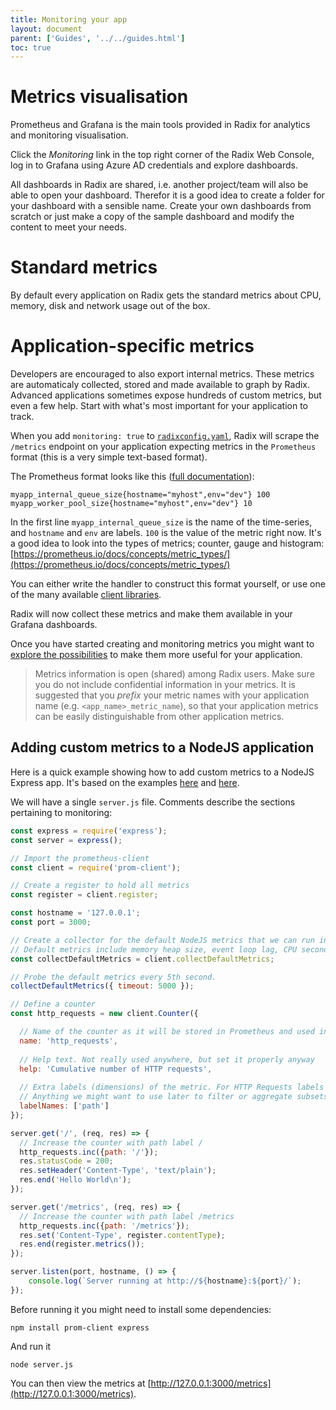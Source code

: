 ```yaml
---
title: Monitoring your app
layout: document
parent: ['Guides', '../../guides.html']
toc: true
---
```


# Metrics visualisation

Prometheus and Grafana is the main tools provided in Radix for analytics and monitoring visualisation.

Click the *Monitoring* link in the top right corner of the Radix Web Console, log in to Grafana using Azure AD credentials and explore dashboards.

All dashboards in Radix are shared, i.e. another project/team will also be able to open your dashboard. Therefor it is a good idea to create a folder for your dashboard with a sensible name. Create your own dashboards from scratch or just make a copy of the sample dashboard and modify the content to meet your needs.

# Standard metrics

By default every application on Radix gets the standard metrics about CPU, memory, disk and network usage out of the box. 

# Application-specific metrics

Developers are encouraged to also export internal metrics. These metrics are automaticaly collected, stored and made available to graph by Radix. Advanced applications sometimes expose hundreds of custom metrics, but even a few help. Start with what's most important for your application to track.

When you add `monitoring: true` to [`radixconfig.yaml`](../../docs/reference-radix-config/#public), Radix will scrape the `/metrics` endpoint on your application expecting metrics in the `Prometheus` format (this is a very simple text-based format).

The Prometheus format looks like this ([full documentation](https://github.com/prometheus/docs/blob/master/content/docs/instrumenting/exposition_formats.md)):

    myapp_internal_queue_size{hostname="myhost",env="dev"} 100
    myapp_worker_pool_size{hostname="myhost",env="dev"} 10

In the first line `myapp_internal_queue_size` is the name of the time-series, and `hostname` and `env` are labels. `100` is the value of the metric right now. It's a good idea to look into the types of metrics; counter, gauge and histogram: [https://prometheus.io/docs/concepts/metric_types/](https://prometheus.io/docs/concepts/metric_types/)

You can either write the handler to construct this format yourself, or use one of the many available [client libraries](https://prometheus.io/docs/instrumenting/clientlibs/).

Radix will now collect these metrics and make them available in your Grafana dashboards.

Once you have started creating and monitoring metrics you might want to [explore the possibilities](../../docs/topic-monitoring/) to make them more useful for your application.

> Metrics information is open (shared) among Radix users. Make sure you do not include confidential information in your metrics. It is suggested that you *prefix* your metric names with your application name (e.g. `<app_name>_metric_name`), so that your application metrics can be easily distinguishable from other application metrics.

## Adding custom metrics to a NodeJS application

Here is a quick example showing how to add custom metrics to a NodeJS Express app. It's based on the examples [here](https://github.com/siimon/prom-client/blob/master/example/server.js) and [here](https://nodejs.org/es/docs/guides/getting-started-guide/).

We will have a single `server.js` file. Comments describe the sections pertaining to monitoring:

```javascript
const express = require('express');
const server = express();

// Import the prometheus-client
const client = require('prom-client');

// Create a register to hold all metrics
const register = client.register;

const hostname = '127.0.0.1';
const port = 3000;

// Create a collector for the default NodeJS metrics that we can run in the background.
// Default metrics include memory heap size, event loop lag, CPU seconds and more.
const collectDefaultMetrics = client.collectDefaultMetrics;

// Probe the default metrics every 5th second.
collectDefaultMetrics({ timeout: 5000 });

// Define a counter
const http_requests = new client.Counter({

  // Name of the counter as it will be stored in Prometheus and used in Grafana
  name: 'http_requests',
    
  // Help text. Not really used anywhere, but set it properly anyway
  help: 'Cumulative number of HTTP requests',
    
  // Extra labels (dimensions) of the metric. For HTTP Requests labels could be path, status_code, method
  // Anything we might want to use later to filter or aggregate subsets of the data
  labelNames: ['path']
});

server.get('/', (req, res) => {
  // Increase the counter with path label /
  http_requests.inc({path: '/'});
  res.statusCode = 200;
  res.setHeader('Content-Type', 'text/plain');
  res.end('Hello World\n');
});

server.get('/metrics', (req, res) => {
  // Increase the counter with path label /metrics
  http_requests.inc({path: '/metrics'});
  res.set('Content-Type', register.contentType);
  res.end(register.metrics());
});

server.listen(port, hostname, () => {
    console.log(`Server running at http://${hostname}:${port}/`);
});
```

Before running it you might need to install some dependencies:

    npm install prom-client express

And run it

    node server.js

You can then view the metrics at [http://127.0.0.1:3000/metrics](http://127.0.0.1:3000/metrics).
